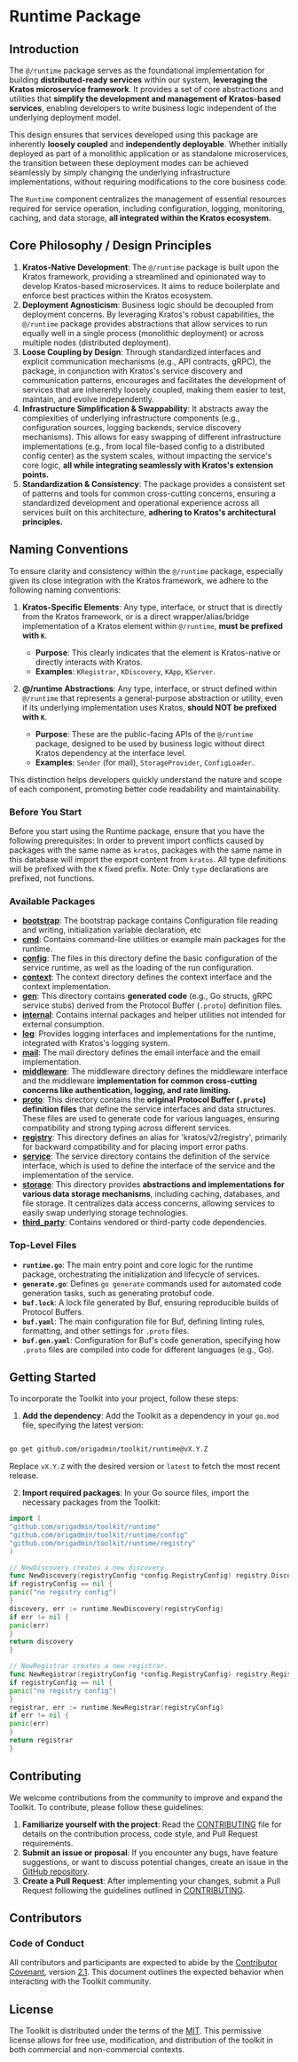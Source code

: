 # Runtime Package

## Introduction

The `@/runtime` package serves as the foundational implementation for building **distributed-ready services** within our system, **leveraging the Kratos microservice framework**. It provides a set of core abstractions and utilities that **simplify the development and management of Kratos-based services**, enabling developers to write business logic independent of the underlying deployment model.

This design ensures that services developed using this package are inherently **loosely coupled** and **independently deployable**. Whether initially deployed as part of a monolithic application or as standalone microservices, the transition between these deployment modes can be achieved seamlessly by simply changing the underlying infrastructure implementations, without requiring modifications to the core business code.

The `Runtime` component centralizes the management of essential resources required for service operation, including configuration, logging, monitoring, caching, and data storage, **all integrated within the Kratos ecosystem.**

## Core Philosophy / Design Principles

1.  **Kratos-Native Development**: The `@/runtime` package is built upon the Kratos framework, providing a streamlined and opinionated way to develop Kratos-based microservices. It aims to reduce boilerplate and enforce best practices within the Kratos ecosystem.
2.  **Deployment Agnosticism**: Business logic should be decoupled from deployment concerns. By leveraging Kratos's robust capabilities, the `@/runtime` package provides abstractions that allow services to run equally well in a single process (monolithic deployment) or across multiple nodes (distributed deployment).
3.  **Loose Coupling by Design**: Through standardized interfaces and explicit communication mechanisms (e.g., API contracts, gRPC), the package, in conjunction with Kratos's service discovery and communication patterns, encourages and facilitates the development of services that are inherently loosely coupled, making them easier to test, maintain, and evolve independently.
4.  **Infrastructure Simplification & Swappability**: It abstracts away the complexities of underlying infrastructure components (e.g., configuration sources, logging backends, service discovery mechanisms). This allows for easy swapping of different infrastructure implementations (e.g., from local file-based config to a distributed config center) as the system scales, without impacting the service's core logic, **all while integrating seamlessly with Kratos's extension points.**
5.  **Standardization & Consistency**: The package provides a consistent set of patterns and tools for common cross-cutting concerns, ensuring a standardized development and operational experience across all services built on this architecture, **adhering to Kratos's architectural principles.**

## Naming Conventions

To ensure clarity and consistency within the `@/runtime` package, especially given its close integration with the Kratos framework, we adhere to the following naming conventions:

1.  **Kratos-Specific Elements**: Any type, interface, or struct that is directly from the Kratos framework, or is a direct wrapper/alias/bridge implementation of a Kratos element within `@/runtime`, **must be prefixed with `K`**.
    *   **Purpose**: This clearly indicates that the element is Kratos-native or directly interacts with Kratos.
    *   **Examples**: `KRegistrar`, `KDiscovery`, `KApp`, `KServer`.

2.  **@/runtime Abstractions**: Any type, interface, or struct defined within `@/runtime` that represents a general-purpose abstraction or utility, even if its underlying implementation uses Kratos, **should NOT be prefixed with `K`**.
    *   **Purpose**: These are the public-facing APIs of the `@/runtime` package, designed to be used by business logic without direct Kratos dependency at the interface level.
    *   **Examples**: `Sender` (for mail), `StorageProvider`, `ConfigLoader`.

This distinction helps developers quickly understand the nature and scope of each component, promoting better code readability and maintainability.

### Before You Start

Before you start using the Runtime package, ensure that you have the following prerequisites:
In order to prevent import conflicts caused by packages with the same name as `kratos`, packages with the same name in
this database will import the export content from `kratos`.
All type definitions will be prefixed with the `K` fixed prefix.
Note: Only `type` declarations are prefixed, not functions.

### Available Packages

- **[bootstrap](bootstrap)**: The bootstrap package contains Configuration file reading and writing, initialization
  variable declaration, etc
- **[cmd](cmd)**: Contains command-line utilities or example main packages for the runtime.
- **[config](config)**: The files in this directory define the basic configuration of the service runtime, as well as
  the loading of the run configuration.
- **[context](context)**: The context directory defines the context interface and the context implementation.
- **[gen](gen)**: This directory contains **generated code** (e.g., Go structs, gRPC service stubs) derived from the Protocol Buffer (`.proto`) definition files.
- **[internal](internal)**: Contains internal packages and helper utilities not intended for external consumption.
- **[log](log)**: Provides logging interfaces and implementations for the runtime, integrated with Kratos's logging system.
- **[mail](mail)**: The mail directory defines the email interface and the email implementation.
- **[middleware](middleware)**: The middleware directory defines the middleware interface and the middleware **implementation for common cross-cutting concerns like authentication, logging, and rate limiting.**
- **[proto](proto)**: This directory contains the **original Protocol Buffer (`.proto`) definition files** that define the service interfaces and data structures. These files are used to generate code for various languages, ensuring compatibility and strong typing across different services.
- **[registry](registry)**: This directory defines an alias for 'kratos/v2/registry', primarily for backward
  compatibility and for placing import error paths.
- **[service](service)**: The service directory contains the definition of the service interface, which is used to
  define the interface of the service and the implementation of the service.
- **[storage](storage)**: This directory provides **abstractions and implementations for various data storage mechanisms**, including caching, databases, and file storage. It centralizes data access concerns, allowing services to easily swap underlying storage technologies.
- **[third_party](third_party)**: Contains vendored or third-party code dependencies.

### Top-Level Files

- **`runtime.go`**: The main entry point and core logic for the runtime package, orchestrating the initialization and lifecycle of services.
- **`generate.go`**: Defines `go generate` commands used for automated code generation tasks, such as generating protobuf code.
- **`buf.lock`**: A lock file generated by Buf, ensuring reproducible builds of Protocol Buffers.
- **`buf.yaml`**: The main configuration file for Buf, defining linting rules, formatting, and other settings for `.proto` files.
- **`buf.gen.yaml`**: Configuration for Buf's code generation, specifying how `.proto` files are compiled into code for different languages (e.g., Go).

## Getting Started

To incorporate the Toolkit into your project, follow these steps:

1. **Add the dependency**: Add the Toolkit as a dependency in your `go.mod` file, specifying the latest version:

```bash

go get github.com/origadmin/toolkit/runtime@vX.Y.Z

```

Replace `vX.Y.Z` with the desired version or `latest` to fetch the most recent release.

2. **Import required packages**: In your Go source files, import the necessary packages from the Toolkit:

```go
import (
"github.com/origadmin/toolkit/runtime"
"github.com/origadmin/toolkit/runtime/config"
"github.com/origadmin/toolkit/runtime/registry"
)

// NewDiscovery creates a new discovery.
func NewDiscovery(registryConfig *config.RegistryConfig) registry.Discovery {
if registryConfig == nil {
panic("no registry config")
}
discovery, err := runtime.NewDiscovery(registryConfig)
if err != nil {
panic(err)
}
return discovery
}

// NewRegistrar creates a new registrar.
func NewRegistrar(registryConfig *config.RegistryConfig) registry.Registrar {
if registryConfig == nil {
panic("no registry config")
}
registrar, err := runtime.NewRegistrar(registryConfig)
if err != nil {
panic(err)
}
return registrar
}

```

## Contributing

We welcome contributions from the community to improve and expand the Toolkit. To contribute, please follow these
guidelines:

1. **Familiarize yourself with the project**: Read the [CONTRIBUTING] file for details on the contribution process, code
   style, and Pull Request requirements.
2. **Submit an issue or proposal**: If you encounter any bugs, have feature suggestions, or want to discuss potential
   changes, create an issue in the [GitHub repository](https://github.com/origadmin/toolkit).
3. **Create a Pull Request**: After implementing your changes, submit a Pull Request following the guidelines outlined
   in [CONTRIBUTING].

## Contributors

### Code of Conduct

All contributors and participants are expected to abide by the [Contributor Covenant][ContributorHomepage],
version [2.1][v2.1]. This document outlines the expected behavior when interacting with the Toolkit community.

## License

The Toolkit is distributed under the terms of the [MIT]. This permissive license allows for free use, modification, and
distribution of the toolkit in both commercial and non-commercial contexts.

[CONTRIBUTING]: CONTRIBUTING.md

[ContributorHomepage]: https://www.contributor-covenant.org

[v2.1]: https://www.contributor-covenant.org/version/2/1/code_of_conduct.html

[MIT]: LICENSE
